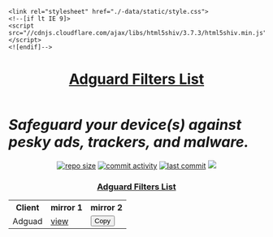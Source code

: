 <html lang="en-US">
  <head>
    <meta charset="UTF-8">
    <meta http-equiv="X-UA-Compatible" content="IE=edge">
    <meta name="viewport" content="width=device-width, initial-scale=1">
    <title>Adguard Custom Filters List — World's most advanced general-purpose DNS filter-/blocklists!</title>

    <link rel="stylesheet" href="./-data/static/style.css">
    <!--[if lt IE 9]>
    <script src="//cdnjs.cloudflare.com/ajax/libs/html5shiv/3.7.3/html5shiv.min.js"></script>
    <![endif]-->
  </head>
  <body>
    <div class="wrapper">
      <header>
        <h1><a href="https://github.com/vuongvan/adguard/">Adguard Filters List</a></h1>
      </header>
<h1 id="start"><strong><em>Safeguard your device(s) against pesky ads, trackers, and malware.</em></strong><br></h1>
<p align="center">
    <a href="https://github.com/vuongvan/adguard"><img src="https://img.shields.io/github/repo-size/vuongvan/adguard?logo=adblock&style=plastic" alt="repo size"></a>
    <a href="https://github.com/vuongvan/adguard/commits/master"><img src="https://img.shields.io/github/commit-activity/w/vuongvan/adguard?logo=adblock&style=plastic" alt="commit activity"></a>
    <a href="https://github.com/vuongvan/adguard/commits/master"><img src="https://badgen.net/github/last-commit/vuongvan/adguard?label=Updated&cache=0&color=purple&icon=github" alt="last commit"></a>
    <a href="https://github.com/vuongvan/adguard"><img src="https://hits.seeyoufarm.com/api/count/incr/badge.svg?url=https%3A%2F%2Fgithub.com%2Fvuongvan%2Fadguard_fGHyh&count_bg=%234572CD&title_bg=%23555555&icon=&icon_color=%23E7E7E7&title=views%3A+%28today%2FTotal%29&edge_flat=false"/></a>
</p>


<p><h3 align="center"><id="mini"><strong><ins>Adguard Filters List</ins></strong></h3></p>
<p><table align="center"></p>
<p><th>Client</th></p>
<p><th>mirror 1</th></p>
<p><th>mirror 2</th></p>
</tr>
<p><td>Adguad</td></p>
<p><td><a href="https://vuongvan.github.io/adguard/filters.txt">view</a></td></p>
<p><td><button onclick="copyText()">Copy</button></td></p>
<script>
		function copyText() {
	
			/* Copy text into clipboard */
			navigator.clipboard.writeText
				("https://vuongvan.github.io/adguard/filters.txt");
		}
	</script>
</tr></p>
<p><tr></p>
      <footer>
        <p style="text-align:center;"> Maintained with ❤ by <a href="https://github.com/vuongvan">vuongvan</a></p>
      </footer>
    </div>
    <script src="./-data/static/scale.fix.js"></script>
  </body>
